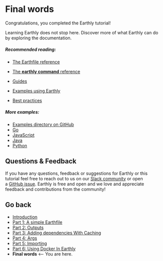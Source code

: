 # Final words

Congratulations, you completed the Earthly tutorial! 

Learning Earthly does not stop here. Discover more of what Earthly can do by exploring the documentation.

##### Recommended reading:

* [The Earthfile reference](../earthfile/earthfile.md)
* [The **earthly command** reference](../earthly-command/earthly-command.md)
* [Guides](https://tinyurl.com/2p8cpnxv) <!-- should be ../earthfile/guides but gitbook produces a 404 link for this -->

* [Examples using Earthly](../examples/examples.md)
* [Best practices](../best-practices/best-practices.md)

##### More examples:

* [Examples directory on GitHub](https://github.com/earthly/earthly/tree/main/examples)
* [Go](https://github.com/earthly/earthly/tree/main/examples/go)
* [JavaScript](https://github.com/earthly/earthly/tree/main/examples/js)
* [Java](https://github.com/earthly/earthly/tree/main/examples/java)
* [Python](https://github.com/earthly/earthly/tree/main/examples/python)

## Questions & Feedback

If you have any questions, feedback or suggestions for Earthly or this tutorial feel free to reach out to us on our [Slack community](https://earthly.dev/slack) or open a [GitHub issue](https://github.com/earthly/earthly/issues). Earthly is free and open and we love and appreciate feedback and contributions from the community!

## Go back

* [Introduction](./basics.md)
* [Part 1: A simple Earthfile](./part-1-a-simple-earthfile.md)
* [Part 2: Outputs](./part-2-outputs.md)
* [Part 3: Adding dependencies With Caching](./part-3-adding-dependencies-with-caching.md)
* [Part 4: Args](./part-4-args.md)
* [Part 5: Importing](./part-5-importing.md)
* [Part 6: Using Docker In Earthly](./part-6-using-docker-with-earthly.md)
* **Final words** <-- You are here.
